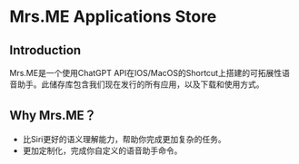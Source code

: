 # Mrs.ME Applications Store

## Introduction

Mrs.ME是一个使用ChatGPT API在IOS/MacOS的Shortcut上搭建的可拓展性语音助手。此储存库包含我们现在发行的所有应用，以及下载和使用方式。

## Why Mrs.ME？

- 比Siri更好的语义理解能力，帮助你完成更加复杂的任务。
- 更加定制化，完成你自定义的语音助手命令。
